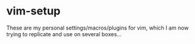 vim-setup
=========

These are my personal settings/macros/plugins for vim,
which I am now trying to replicate and use on several boxes...